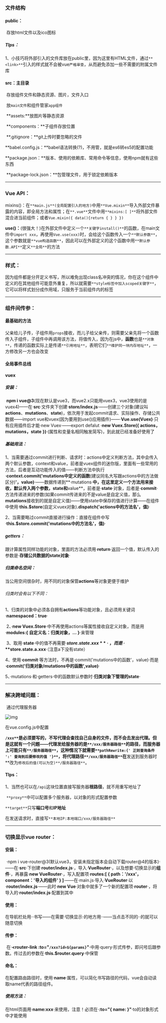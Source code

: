 ### 文件结构

#### 	public：

​		存放html文件以及ico图标

##### 		TIps：

​			1、小技巧将外部引入的文件库放在public里，因为这里有HTML文件，通过`**<link>**`引入的样式就不会被vue`严格审查`，从而避免添加一些不需要的附属文件库

#### 	src：主目录

​    	存放组件文件和静态资源、图片，文件入口

​		放`main文件`和组件管家`app组件`

​    	**assets:**放图片等静态资源

​    	**components：**子组件存放位置

​		**.gitignore：**git上传时要忽略的文件

​		**babel.config.js：**babel语法转换(?)，不用管，就是es6转es5的配置功能

​		**package.json：**版本、使用的依赖库、常用命令等信息，使用npm就有这些东西

​		**package-lock.json：**包管理文件，用于锁定依赖版本

------

### Vue API：

​	mixins()：在`**main.js**(全局配置引入的地方)`中用`**Vue.mixin**`导入外部文件暴露的内容，即全局方法和属性；在`**.vue**`文件中用`**mixins:[ ]**`将外部文件混合进当前组件；或者`Vue.mixin({ data(){return { } } })`

​	**use()：**(很强大！)在外部文件中定义一个`**关键字install()**`的函数，在main文件中`import xxx`，再使用`Vue.use(xxx)`时，会给这个函数传入一个`**默认参数**`，这个参数就是`**vue构造函数**`，因此可以在外部定义的这个函数中用`**默认参数.API**`定义`**全局**`的方法

------

### 样式：

​	因为组件都是分开定义书写，所以难免出现class名冲突的情况，你在这个组件中定义的在其他组件可能意外重复，所以就需要`**style标签中加入scoped关键字**`，它可以将样式划分成作用域，只服务于当前组件内的标签

------

### 组件间传参：

#### 	最基础的方法

​		父亲给儿子传，子组件用`props`接收，而儿子给父亲传，则需要父亲先将一个函数传入子组件，子组件中再调用该方法，将值传入，因为在js中，**函数**也是`**对象**`，传递的函数实际上是传递`**引用地址**`，表明它们`**维护同一块内存地址**`，一方修改另一方也会改变

#### 	全局事件总线

#### 	vuex

##### 		安装：

​			**npm i vue@3**(现在默认是vue3，而vue2.x只能用vuex3，vue3使用的是vuex4)——在·**src**·文件夹下创建·**store/index.js**·——创建三个对象(建议叫**actions**、**mutations**、**state**)，依次用于发起commit请求、实际操作、存储公共数据——import vue和vuex(因为要用到use()应用插件)——·**Vue.use(Vuex)**·只有应用插件后才能·new Vuex·——export defalut ·**new Vuex.Store({ actions，mutations，state** **})**·(属性和变量名相同触发简写)，到此就已经准备好使用了

##### 		基础用法：

​			1、当需要通过commit进行判断、请求时：actions中定义判断方法，其中会传入两个默认参数，context和value，前者是vuex组件的迷你版，里面有一些常用的方法，后者是互动功能传入的值——判断方法中执行·**context.commit('mutations中定义的函数**(建议同名大写跟actions中的方法做区分)**'，value)**·——数据传递到**·mutations·**中，在这里定义一个方法用来接收，默认传入两个参数，**state**和**value**，前者是·**state**·对象，后者是·**commit**·方法传递进来的参数(如果commit传进来的不是value是自定义值，那么**mutations**接收到的就是自定义值)——使用state中保存的值进行计算——在组件中使用·**this.$store**(自定义vuex对象)**.dispatch('actions中的方法名'，值)**·

​			2、当需要略过commit直接进行操作：直接在组件中写·**this.$store.commit('mutations中的方法名'，值)**·

##### 		getters：

​			跟计算属性同样功能的对象，里面的方法必须用·**return**·返回一个值，默认传入的参数是·**存储公共数据的state对象**·

##### 		归类命名空间：

​			当公用空间很杂时，用不同的对象保管**actions**等对象更便于维护

###### 			归类时会有以下不同：

​				1、归类的对象中必须各自拥有**actions**等功能对象，且必须用关键词·**namespaced：true**·

​				2、·**new Vuex.Store**·中不再使用actions等属性接收自定义对象，而是用·**modules:{ 自定义名：归类对象，... }**·来管理

​				3、取用·**state**·中的值不再需要·**$store.state.xxx**·，而是·**$store.state.a.xxx**·（注意a下没有state）

​				4、使用·**commit**·等方法时，不再是·commit('mutations中的函数'，value)·而是·**commit('归类对象/**mutations中的函数**',value)**·

​				5、·mutations·和·getters·中的函数默认参数时·**归类对象下管理的state**·

------

### 解决跨域问题：

​	通过代理服务器

![img](https://upload-images.jianshu.io/upload_images/6322775-4bc19d088d9b4e1c.png?imageMogr2/auto-orient/strip%7CimageView2/2/w/1240)

在vue.config.js中配置

​	**`/xxx**`是必须要写的，不写代理会查找自己自身的文件，而不会去发出代理。**但是**这就有一个问题——代理发给服务器的是`**/xxx/服务器路径**`的路径，而服务器上可能只有`**/服务器路径**`，这种情况下就需要`**pathRewrite:{' 正则查询条件 ':' 查询到后要修改的值 '}**`，将代理路径`**/xxx/服务器路径**`在**发送到服务器时**改为`修改后的值(可以为空)**/服务器路径**`。

#### 	TIps：

​		1、当然也可以在`/api`这块位置直接写服务器**根路径**，就不用重写地址了

​	`**proxy**`中可以配置多个服务器，以对象的形式配置参数

​	`**target**`只写**端口号**和**IP地址**

​	在发送请求时，直接写`**本地IP:本地端口/xxx/服务器路径**`

------

### 切换显示vue router：

#### 	安装：

​		·npm i vue-router@3(默认vue3，安装未指定版本会自动下载router@4的版本)·——在·**src**·下创建·**router/index.js**·，导入·**VueRouter**·，以及想要·切换显示的**组件**·，再暴露·**new VueRouter**·，写入配置项·**routes:[ { path：'/xxx'，component：'导入的组件' } ]**·——在·main.js·导入·**VueRouter**·以·**router/index.js**·——此时·**new Vue**·对象中就多了一个新的配置项·**router**·，将导入的·**router/index.js**·配置到其中

#### 	使用：

​		在导航栏处用·**<router-link to="/xxx" active-class="选中时样式">**·书写——在需要·切换显示·的地方用·**<router-view>**·——当点击不同的·**<router-link>**·的就可以随意切换

#### 	传参：

​		在·**<router-link :to="`/xxx?id=${params}`"**·中用·query·形式传参，即问号后跟参数。传过去的参数在·**this.$router.query**·中保管

#### 	命名：

​		在配置路由路径时，使用·**name**·属性，可以简化书写路径的代码，vue会自动读取name代表的路径组件。

##### 		使用方法：

​			在html页面用·**name:xxx**·来使用，注意！必须在·**:to="{ name: }"**·to的对象形式中才能使用